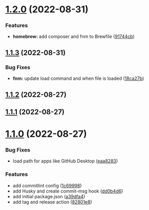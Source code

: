 # [1.2.0](https://github.com/smithtimmytim/dotfiles/compare/v1.1.3...v1.2.0) (2022-08-31)


### Features

* **homebrew:** add composer and fnm to Brewfile ([91744cb](https://github.com/smithtimmytim/dotfiles/commit/91744cb87435d1dd8d7a19bb9ec481c73edd464d))

## [1.1.3](https://github.com/smithtimmytim/dotfiles/compare/v1.1.2...v1.1.3) (2022-08-31)


### Bug Fixes

* **fnm:** update load command and when file is loaded ([18ca27b](https://github.com/smithtimmytim/dotfiles/commit/18ca27b9c50be863fa8cac86ae80650d06c89604))

## [1.1.2](https://github.com/smithtimmytim/dotfiles/compare/v1.1.1...v1.1.2) (2022-08-27)

## [1.1.1](https://github.com/smithtimmytim/dotfiles/compare/v1.1.0...v1.1.1) (2022-08-27)

# [1.1.0](https://github.com/smithtimmytim/dotfiles/compare/v1.0.0...v1.1.0) (2022-08-27)


### Bug Fixes

* load path for apps like GitHub Desktop ([eaa8283](https://github.com/smithtimmytim/dotfiles/commit/eaa82834574a171f52b84b7bb7477099652517ba))


### Features

* add commitlint config ([1c69998](https://github.com/smithtimmytim/dotfiles/commit/1c69998bea341566b3fce28add1c41f64e6546e8))
* add Husky and create commit-msg hook ([dd0b4d6](https://github.com/smithtimmytim/dotfiles/commit/dd0b4d6c0c03766ff22d8eaaed4e834fce9b41ca))
* add initial package.json ([a39dfa4](https://github.com/smithtimmytim/dotfiles/commit/a39dfa49f618a235b1e56f85583c9444dc770caf))
* add tag and release action ([82801e8](https://github.com/smithtimmytim/dotfiles/commit/82801e85bf74f5bdf1cdecfe90963007963f3f21))
